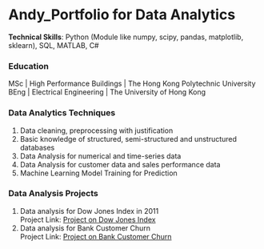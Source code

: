 # Andy_Portfolio for Data Analytics
**Technical Skills**: Python (Module like numpy, scipy, pandas, matplotlib, sklearn), SQL, MATLAB, C# <br/>

### Education
MSc | High Performance Buildings | The Hong Kong Polytechnic University <br/>
BEng | Electrical Engineering | The University of Hong Kong

### Data Analytics Techniques 
1. Data cleaning, preprocessing with justification
2. Basic knowledge of structured, semi-structured and unstructured databases
3. Data Analysis for numerical and time-series data
4. Data Analysis for customer data and sales performance data
5. Machine Learning Model Training for Prediction

### Data Analysis Projects
1. Data analysis for Dow Jones Index in 2011 <br/>
Project Link: [Project on Dow Jones Index](https/github.com/Andychan123456/Andy_Portfolio/blob/main/Dow_Jones_Index/Data_Analysis_Report.md)
2. Data analysis for Bank Customer Churn <br/>
Project Link: [Project on Bank Customer Churn](https://github.com/Andychan123456/Andy_Portfolio/blob/main/Bank_Customer_Churn/Data_Analysis_Report.md)
